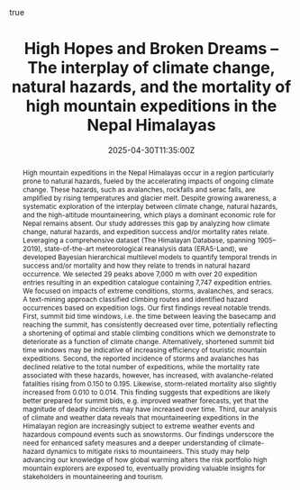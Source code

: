 ---
abstract: High mountain expeditions in the Nepal Himalayas occur in a region particularly prone to natural hazards, fueled by the accelerating impacts of ongoing climate change. These hazards, such as avalanches, rockfalls and serac falls, are amplified by rising temperatures and glacier melt. Despite growing awareness, a systematic exploration of the interplay between climate change, natural hazards, and the high-altitude mountaineering, which plays a dominant economic role for Nepal remains absent. Our study addresses this gap by analyzing how climate change, natural hazards, and expedition success and/or mortality rates relate. Leveraging a comprehensive dataset (The Himalayan Database, spanning 1905–2019), state-of-the-art meteorological reanalysis data (ERA5-Land), we developed Bayesian hierarchical multilevel models to quantify temporal trends in success and/or mortality and how they relate to trends in natural hazard occurrence. We selected 29 peaks above 7,000 m with over 20 expedition entries resulting in an expedition catalogue containing 7,747 expedition entries. We focused on impacts of extreme conditions, storms, avalanches, and seracs. A text-mining approach classified climbing routes and identified hazard occurrences based on expedition logs. Our first findings reveal notable trends. First, summit bid time windows, i.e. the time between leaving the basecamp and reaching the summit, has consistently decreased over time, potentially reflecting a shortening of optimal and stable climbing conditions which we demonstrate to deteriorate as a function of climate change. Alternatively, shortened summit bid time windows may be indicative of increasing efficiency of touristic mountain expeditions. Second, the reported incidence of storms and avalanches has declined relative to the total number of expeditions, while the mortality rate associated with these hazards, however, has increased, with avalanche-related fatalities rising from 0.150 to 0.195. Likewise, storm-related mortality also slightly increased from 0.010 to 0.014. This finding suggests that expeditions are likely better prepared for summit bids, e.g. improved weather forecasts, yet that the magnitude of deadly incidents may have increased over time. Third, our analysis of climate and weather data reveals that mountaineering expeditions in the Himalayan region are increasingly subject to extreme weather events and hazardous compound events such as snowstorms. Our findings underscore the need for enhanced safety measures and a deeper understanding of climate-hazard dynamics to mitigate risks to mountaineers. This study may help advancing our knowledge of how global warming alters the risk portfolio high mountain explorers are exposed to, eventually providing valuable insights for stakeholders in mountaineering and tourism.
all_day: false
authors: 
- ErikKusch
date: "2025-04-30T11:35:00Z"
date_end: "2025-04-30T11:45:00Z"
event: EGU General Assemply 2025
event_url: ""
featured: false
image:
  caption: ''
  focal_point: Right
links: null
location: Vienna, Austria
math: true
projects: [KrigR]
publishDate: "2025-04-29T00:00:00Z"
summary: An overview of preliminary results analysing how mountaineering practices and climate/weather conditions have changed over time in the Nepalese Himalayas.
tags: 
- Climate Data
- Kriging
- Mountaineering
- Himalayas
- Nepal
title: High Hopes and Broken Dreams – The interplay of climate change, natural hazards, and the mortality of high mountain expeditions in the Nepal Himalayas
# url_code: "https://github.com/ErikKusch/Vegetation-Memory"
url_pdf: "https://htmlpreview.github.io/?https://github.com/ErikKusch/Homepage/blob/master/static/talks/2025-04-30_High Hopes and Broken Dreams - The interplay of climate change, natural hazards, and the mortality of high mountain expeditions in the Nepal.html"
# url_poster: "https://github.com/ErikKusch/Homepage/raw/master/static/talks/2010_09_VegMem.pdf"
url_video: "https://youtu.be/xBqM4A6E2pw"
---